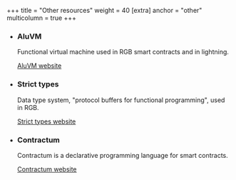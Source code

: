 +++
title = "Other resources"
weight = 40
[extra]
anchor = "other"
multicolumn = true
+++

* ### AluVM
    
  Functional virtual machine used in RGB smart contracts and in lightning.

  <a href="https://www.aluvm.org" class="button button-secondary" target="_blank">AluVM website</a>
  
* ### Strict types

  Data type system, "protocol buffers for functional programming", used in RGB.

  <a href="https://www.strict-types.org" class="button button-secondary" target="_blank">Strict types website</a>

* ### Contractum

  Contractum is a declarative programming language for smart contracts.

  <a href="https://www.contractum.org" class="button button-secondary" target="_blank">Contractum website</a>

